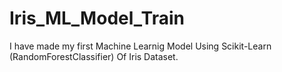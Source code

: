 # Iris_ML_Model_Train
I have made my first Machine Learnig Model Using Scikit-Learn (RandomForestClassifier) Of Iris Dataset.
